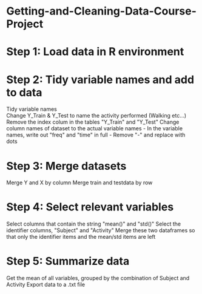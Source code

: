 # Getting-and-Cleaning-Data-Course-Project

# Step 1: Load data in R environment

# Step 2: Tidy variable names and add to data 
  Tidy variable names       
  Change Y_Train & Y_Test to name the activity performed (Walking etc...) 
  Remove the index colum in the tables "Y_Train" and "Y_Test"
  Change column names of dataset to the actual variable names 
        - In the variable names, write out "freq" and "time" in full 
    - Remove "-" and replace with dots 
    
    
# Step 3: Merge datasets 
  Merge Y and X by column 
  Merge train and testdata by row 
  
# Step 4: Select relevant variables 
   Select columns that contain the string "mean()" and "std()" 
   Select the identifier columns, "Subject" and "Activity"
   Merge these two dataframes so that only the identifier items and the mean/std items are left 
   
# Step 5: Summarize data 
   Get the mean of all variables, grouped by the combination of Subject and Activity 
   Export data to a .txt file 
    
